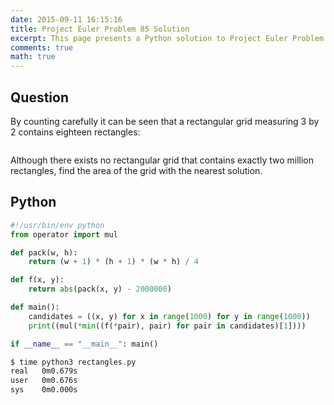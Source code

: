 ```yaml
---
date: 2015-09-11 16:15:16
title: Project Euler Problem 85 Solution
excerpt: This page presents a Python solution to Project Euler Problem 85.
comments: true
math: true
---
```



## Question

<p>By counting carefully it can be seen that a rectangular grid measuring 3 by 2 contains eighteen rectangles:</p>
<div style="text-align:center;">
<img src="http://projecteuler.net/project/images/p085.gif" alt="" />
</div>
<p>Although there exists no rectangular grid that contains exactly two million rectangles, find the area of the grid with the nearest solution.</p>






## Python

```python
#!/usr/bin/env python
from operator import mul

def pack(w, h):
    return (w + 1) * (h + 1) * (w * h) / 4

def f(x, y):
    return abs(pack(x, y) - 2000000)

def main():
    candidates = ((x, y) for x in range(1000) for y in range(1000))
    print((mul(*min((f(*pair), pair) for pair in candidates)[1])))

if __name__ == "__main__": main()
```


```bash
$ time python3 rectangles.py
real   0m0.679s
user   0m0.676s
sys    0m0.000s
```


